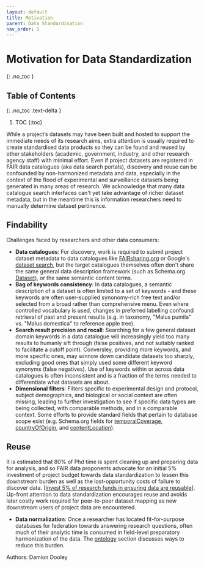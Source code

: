 ```yaml
---
layout: default
title: Motivation
parent: Data Standardisation
nav_order: 1
---
```


# Motivation for Data Standardization
{: .no_toc }

## Table of Contents
{: .no_toc .text-delta }

1. TOC
{:toc}

While a project’s datasets may have been built and hosted to support the immediate needs of its research aims, extra attention is usually required to create standardised data products so they can be found and reused by other stakeholders (academic, government, industry, and other research agency staff) with minimal effort.  Even if project datasets are registered in FAIR data catalogues (aka data search portals), discovery and reuse can be confounded by non-harmonized metadata and data, especially in the context of the flood of experimental and surveillance datasets being generated in many areas of research. We acknowledge that many data catalogue search interfaces can't yet take advantage of richer dataset metadata, but in the meantime this is information researchers need to manually determine dataset pertinence.

## Findability
Challenges faced by researchers and other data consumers:

* **Data catalogues**: For discovery, work is required to submit project dataset metadata to data catalogues like [FAIRsharing.org](https://fairsharing.org/) or Google's [dataset search](https://datasetsearch.research.google.com/), but the target catalogues themselves often don't share the same general data description framework (such as Schema.org [Dataset](https://schema.org/Dataset)), or the same semantic content terms.
* **Bag of keywords consistency**: In data catalogues, a semantic description of a dataset is often limited to a set of keywords - and these keywords are often user-supplied synonomy-rich free text and/or selected from a broad rather than comprehensive menu. Even where controlled vocabulary is used, changes in preferred labelling confound retrieval of past and present results (e.g. in taxonomy, "Malus pumila" vs. "Malus domestica" to reference apple tree).
* **Search result precision and recall**: Searching for a few general dataset domain keywords in a data catalogue will increasingly yield too many results to humanly sift through (false positives, and not suitably ranked to facilitate a cutoff point).  Conversley, providing more keywords, and more specific ones, may winnow down candidate datasets too sharply, excluding good ones that simply used some different keyword synonyms (false negatives).  Use of keywords within or across data catalogues is often inconsistent and is a fraction of the terms needed to differentiate what datasets are about.
* **Dimensional filters**: Filters specific to experimental design and protocol, subject demographics, and biological or social context are often missing, leading to further investigation to see if specific data types are being collected, with comparable methods, and in a comparable context. Some efforts to provide standard fields that pertain to database scope exist (e.g. Schema.org fields for [temporalCoverage](https://schema.org/temporalCoverage), [countryOfOrigin](https://schema.org/countryOfOrigin), and 
[contentLocation](https://schema.org/contentLocation)).

## Reuse
It is estimated that 80% of Phd time is spent cleaning up and preparing data for analysis, and so FAIR data proponents advocate for an initial 5% investment of project budget towards data standardization to lessen this downstream burden as well as the lost-opportunity costs of failure to discover data. [[Invest 5% of research funds in ensuring data are reusable](https://www.nature.com/articles/d41586-020-00505-7)].  Up-front attention to data standardization encourages reuse and avoids later costly work required for peer-to-peer dataset mapping as new downstream users of project data are encountered. 

* **Data normalization**: Once a researcher has located fit-for-purpose databases for federation towards answering research questions, often much of their analytic time is consumed in field-level preparatory harmonization of the data.  The [ontology](https://github.com/ClimateSmartAgCollab/Documentation-en/blob/main/docs/Data_Standardization/ontology.md) section discusses ways to reduce this burden.

Authors: Damion Dooley
